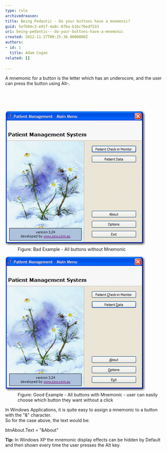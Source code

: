 ```yaml
---
type: rule
archivedreason: 
title: Being Pedantic - Do your buttons have a mnemonic?
guid: 5efb94c3-e91f-4a8c-87ba-b1bc76edf533
uri: being-pedantic---do-your-buttons-have-a-mnemonic
created: 2012-11-27T09:25:36.0000000Z
authors:
- id: 1
  title: Adam Cogan
related: []

---
```



<p>A mnemonic for a button is the letter which has an underscore, and the user can press the button using Alt-<char>.</p>
<br><excerpt class='endintro'></excerpt><br>
​
<dl class="badImage"><dt>
      <img alt="Browse Button" src="../../assets/BadMem.gif" />
   </dt><dd>Figure: Bad Example - All buttons without Mnemonic</dd></dl><dl class="goodImage"><dt>
      <img alt="Browse Button" src="../../assets/GoodMem.gif" />
   </dt><dd>Figure: Good Example - All buttons with Mnemonic - user can easily choose which button they want without a click</dd></dl><div>In Windows Applications, it is quite easy to assign a mnemonic to a button with the "&" character.</div><div>So for the case above, the text would be:</div><dl class="code"><dt><p>btnAbout.Text = "&About"</p>
   </dt></dl><div><b>Tip:</b> In Windows XP the mnemonic display effects can be hidden by Default and then shown every time the user presses the Alt key.</div>


